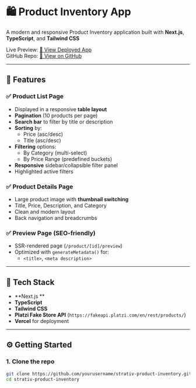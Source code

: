 # 🛍️ Product Inventory App

A modern and responsive Product Inventory application built with **Next.js**, **TypeScript**, and **Tailwind CSS**

Live Preview: [🔗 View Deployed App](https://your-vercel-link.vercel.app)  
GitHub Repo: [🔗 View on GitHub](https://github.com/yourusername/strativ-product-inventory)

---

## 📌 Features

### ✅ Product List Page
- Displayed in a responsive **table layout**
- **Pagination** (10 products per page)
- **Search bar** to filter by title or description
- **Sorting** by:
  - Price (asc/desc)
  - Title (asc/desc)
- **Filtering** options:
  - By Category (multi-select)
  - By Price Range (predefined buckets)
- **Responsive** sidebar/collapsible filter panel
- Highlighted active filters

### ✅ Product Details Page
- Large product image with **thumbnail switching**
- Title, Price, Description, and Category
- Clean and modern layout
- Back navigation and breadcrumbs

### ✅ Preview Page (SEO-friendly)
- SSR-rendered page (`/product/[id]/preview`)
- Optimized with `generateMetadata()` for:
  - `<title>`, `<meta description>`

---

## 🔧 Tech Stack

- **Next.js **
- **TypeScript**
- **Tailwind CSS**
- **Platzi Fake Store API** (`https://fakeapi.platzi.com/en/rest/products/`)
- **Vercel** for deployment

---

## ⚙️ Getting Started

### 1. Clone the repo

```bash
git clone https://github.com/yourusername/strativ-product-inventory.git
cd strativ-product-inventory
